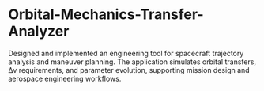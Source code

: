 # Orbital-Mechanics-Transfer-Analyzer
Designed and implemented an engineering tool for spacecraft trajectory analysis and maneuver planning. The application simulates orbital transfers, Δv requirements, and parameter evolution, supporting mission design and aerospace engineering workflows.
